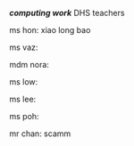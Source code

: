 ***computing work***
DHS teachers



ms hon:
xiao long bao



ms vaz:




mdm nora:




ms low:




ms lee:




ms poh:




mr chan:
scamm


